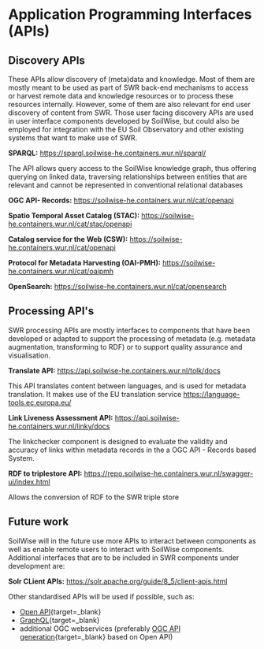 # Application Programming Interfaces (APIs)

## Discovery APIs

These APIs allow discovery of (meta)data and knowledge. Most of them are mostly meant to be used as part of SWR back-end mechanisms to access or harvest remote data and knowledge resources or to process these resources internally. However, some of them are also relevant for end user discovery of content from SWR. Those user facing discovery APIs are used in user interface components developed by SoilWise, but could also be employed for integration with the EU Soil Observatory and other existing systems that want to make use of SWR.

**SPARQL:** <https://sparql.soilwise-he.containers.wur.nl/sparql/>

The API allows query access to the SoilWise knowledge graph, thus offering querying on linked data, traversing relationships between entities that are relevant and cannot be represented in conventional relational databases

**OGC API- Records:** <https://soilwise-he.containers.wur.nl/cat/openapi>

**Spatio Temporal Asset Catalog (STAC):** <https://soilwise-he.containers.wur.nl/cat/stac/openapi>

**Catalog service for the Web (CSW):** <https://soilwise-he.containers.wur.nl/cat/openapi>

**Protocol for Metadata Harvesting (OAI-PMH):** <https://soilwise-he.containers.wur.nl/cat/oaipmh>

**OpenSearch:** <https://soilwise-he.containers.wur.nl/cat/opensearch>


## Processing API's

SWR processing APIs are mostly interfaces to components that have been developed or adapted to support the processing of metadata (e.g. metadata augmentation, transforming to RDF) or to support quality assurance and visualisation.  

**Translate API:** <https://api.soilwise-he.containers.wur.nl/tolk/docs>

This API translates content between languages, and is used for metadata translation. It makes use of the EU translation service <https://language-tools.ec.europa.eu/>

**Link Liveness Assessment API:** <https://api.soilwise-he.containers.wur.nl/linky/docs>

The linkchecker component is designed to evaluate the validity and accuracy of links within metadata records in the a OGC API - Records based System.

**RDF to triplestore API:** <https://repo.soilwise-he.containers.wur.nl/swagger-ui/index.html>

Allows the conversion of RDF to the SWR triple store

## Future work

SoilWise will in the future use more APIs to interact between components as well as enable remote users to interact with SoilWise components. Additional interfaces that are to be included in SWR components under development are:

**Solr CLient APIs:** <https://solr.apache.org/guide/8_5/client-apis.html>



Other standardised APIs will be used if possible, such as:

- [Open API](https://www.openapis.org/){target=_blank}
- [GraphQL](https://graphql.com){target=_blank}
- additional OGC webservices (preferably [OGC API generation](https://ogcapi.ogc.org/){target=_blank} based on Open API)

